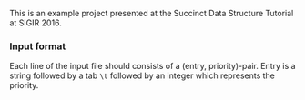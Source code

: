 This is an example project presented at the Succinct Data Structure Tutorial at SIGIR 2016.

### Input format

Each line of the input file should consists of a (entry, priority)-pair.
Entry is a string followed by a tab `\t` followed by an integer which
represents the priority.

